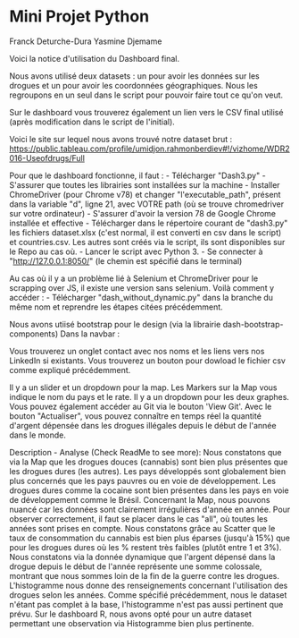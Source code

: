 # Mini Projet Python

Franck Deturche-Dura
Yasmine Djemame

Voici la notice d'utilisation du Dashboard final.

Nous avons utilisé deux datasets : un pour avoir les données sur les drogues et un pour avoir les coordonnées géographiques. Nous les regroupons en un seul dans le script pour pouvoir faire tout ce qu'on veut.

Sur le dashboard vous trouverez également un lien vers le CSV final utilisé (après modification dans le script de l'initial).

Voici le site sur lequel nous avons trouvé notre dataset brut : https://public.tableau.com/profile/umidjon.rahmonberdiev#!/vizhome/WDR2016-Useofdrugs/Full


Pour que le dashboard fonctionne, il faut :
    - Télécharger "Dash3.py" 
    - S'assurer que toutes les librairies sont installées sur la machine
    - Installer ChromeDriver (pour Chrome v78) et changer "l'executable_path", présent dans la variable "d", ligne 21, avec VOTRE path (où se trouve chromedriver sur votre ordinateur)
    - S'assurer d'avoir la version 78 de Google Chrome installée et effective
    - Télécharger dans le répertoire courant de "dash3.py" les fichiers dataset.xlsx (c'est normal, il est converti en csv dans le script) et countries.csv. Les autres sont créés via le script, ils sont disponibles sur le Repo au cas où.
    - Lancer le script avec Python 3.
    - Se connecter à "http://127.0.0.1:8050/" (le chemin est spécifié dans le terminal)

Au cas où il y a un problème lié à Selenium et ChromeDriver pour le scrapping over JS, il existe une version sans selenium. Voilà comment y accéder :
    - Télécharger "dash_without_dynamic.py" dans la branche du même nom et reprendre les étapes citées précédemment.


Nous avons utiisé bootstrap pour le design (via la librairie dash-bootstrap-components)
Dans la navbar :

Vous trouverez un onglet contact avec nos noms et les liens vers nos LinkedIn si existants.
Vous trouverez un bouton pour dowload le fichier csv comme expliqué précédemment.

Il y a un slider et un dropdown pour la map. Les Markers sur la Map vous indique le nom du pays et le rate.
Il y a un dropdown pour les deux graphes.
Vous pouvez également accéder au Git via le bouton 'View Git'.
Avec le bouton "Actualiser", vous pouvez connaître en temps réel la quantité d'argent dépensée dans les drogues illégales depuis le début de l'année dans le monde.


Description - Analyse (Check ReadMe to see more):
    Nous constatons que via la Map que les drogues douces (cannabis) sont bien plus présentes que les drogues dures (les autres). 
    Les pays développés sont globalement bien plus concernés que les pays pauvres ou en voie de développement. 
    Les drogues dures comme la cocaine sont bien présentes dans les pays en voie de développement comme le Brésil. 
    Concernant la Map, nous pouvons nuancé car les données sont clairement irrégulières d'année en année. 
    Pour observer correctement, il faut se placer dans le cas "all", où toutes les années sont prises en compte. 
    Nous constatons grâce au Scatter que le taux de consommation du cannabis est bien plus éparses (jusqu'à 15%) que pour les drogues dures où les % restent très faibles (plutôt entre 1 et 3%). 
    Nous constatons via la donnée dynamique que l'argent dépensé dans la drogue depuis le début de l'année représente une somme colossale, montrant que nous sommes loin de la fin de la guerre contre les drogues. 
    L'histogramme nous donne des renseignements concernant l'utilisation des drogues selon les années. 
    Comme spécifié précédemment, nous le dataset n'étant pas complet à la base, l'histogramme n'est pas aussi pertinent que prévu.
    Sur le dashboard R, nous avons opté pour un autre dataset permettant une observation via Histogramme bien plus pertinente.
    
    
    
    